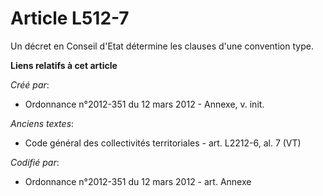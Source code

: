 # Article L512-7

Un décret en Conseil d'Etat détermine les clauses d'une convention type.

**Liens relatifs à cet article**

_Créé par_:

  - Ordonnance n°2012-351 du 12 mars 2012 -  Annexe, v. init.

_Anciens textes_:

  - Code général des collectivités territoriales - art. L2212-6, al. 7 (VT)

_Codifié par_:

  - Ordonnance n°2012-351 du 12 mars 2012 - art. Annexe
